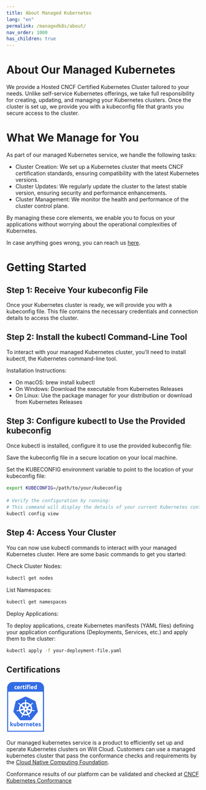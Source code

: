 ```yaml
---
title: About Managed Kubernetes
lang: "en"
permalink: /managedk8s/about/
nav_order: 1000
has_children: true
---
```

# About Our Managed Kubernetes
We provide a Hosted CNCF Certified Kubernetes Cluster tailored to your needs. Unlike self-service Kubernetes offerings, we take full responsibility for creating, updating, and managing your Kubernetes clusters. Once the cluster is set up, we provide you with a kubeconfig file that grants you secure access to the cluster.

# What We Manage for You
As part of our managed Kubernetes service, we handle the following tasks:

- Cluster Creation: We set up a Kubernetes cluster that meets CNCF certification standards, ensuring compatibility with the latest Kubernetes versions.
- Cluster Updates: We regularly update the cluster to the latest stable version, ensuring security and performance enhancements.
- Cluster Management: We monitor the health and performance of the cluster control plane.

By managing these core elements, we enable you to focus on your applications without worrying about the operational complexities of Kubernetes.

In case anything goes wrong, you can reach us [here](/managedk8s/about/support/).
# Getting Started
## Step 1: Receive Your kubeconfig File
Once your Kubernetes cluster is ready, we will provide you with a kubeconfig file. This file contains the necessary credentials and connection details to access the cluster.

## Step 2: Install the kubectl Command-Line Tool
To interact with your managed Kubernetes cluster, you'll need to install kubectl, the Kubernetes command-line tool.

Installation Instructions:
- On macOS: brew install kubectl
- On Windows: Download the executable from Kubernetes Releases
- On Linux: Use the package manager for your distribution or download from Kubernetes Releases

## Step 3: Configure kubectl to Use the Provided kubeconfig
Once kubectl is installed, configure it to use the provided kubeconfig file:

Save the kubeconfig file in a secure location on your local machine.

Set the KUBECONFIG environment variable to point to the location of your kubeconfig file:
```bash 
export KUBECONFIG=/path/to/your/kubeconfig

# Verify the configuration by running:
# This command will display the details of your current Kubernetes configuration.
kubectl config view 
```

## Step 4: Access Your Cluster
You can now use kubectl commands to interact with your managed Kubernetes cluster. Here are some basic commands to get you started:

Check Cluster Nodes:

```bash 
kubectl get nodes
```
List Namespaces:

```bash 
kubectl get namespaces
```
Deploy Applications:

To deploy applications, create Kubernetes manifests (YAML files) defining your application configurations (Deployments, Services, etc.) and apply them to the cluster:


```bash 
kubectl apply -f your-deployment-file.yaml
```

## Certifications

<img src="certified-kubernetes.png" alt="Certified Kubernetes Logo" width="100"/>

Our managed kubernetes service is a product to efficiently set up and operate Kubernetes clusters on Wiit Cloud.
Customers can use a managed kubernetes cluster that pass the conformance checks and requirements by the
[Cloud Native Computing Foundation](https://cncf.io/ck).

Conformance results of our platform can be validated and checked at
[CNCF Kubernetes Conformance](https://github.com/cncf/k8s-conformance)